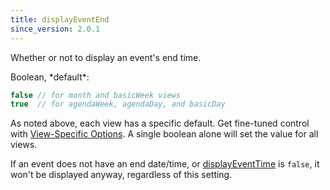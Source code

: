 ```yaml
---
title: displayEventEnd
since_version: 2.0.1
---
```


Whether or not to display an event's end time.

<div class='spec' markdown='1'>
Boolean, *default*:

```js
false // for month and basicWeek views
true  // for agendaWeek, agendaDay, and basicDay
```
</div>

As noted above, each view has a specific default. Get fine-tuned control with [View-Specific Options](view-specific-options). A single boolean alone will set the value for all views.

If an event does not have an end date/time, or [displayEventTime](displayEventTime) is `false`, it won't be displayed anyway, regardless of this setting.
